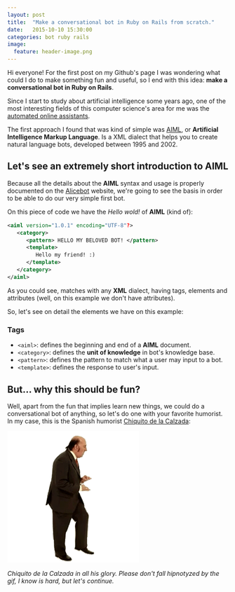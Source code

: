 ```yaml
---
layout: post
title:  "Make a conversational bot in Ruby on Rails from scratch."
date:   2015-10-10 15:30:00
categories: bot ruby rails
image:
  feature: header-image.png
---
```


Hi everyone! For the first post on my Github's page I was wondering what could I do
to make something fun and useful, so I end with this idea: **make a conversational
bot in Ruby on Rails**.

Since I start to study about artificial intelligence some
years ago, one of the most interesting fields of this computer science's area
for me was the [automated online assistants](https://en.wikipedia.org/wiki/Automated_online_assistant).

The first approach I found that was kind of simple was [AIML](https://en.wikipedia.org/wiki/AIML),
or **Artificial Intelligence Markup Language**. Is a XML dialect that helps you
to create natural language bots, developed between 1995 and 2002.

## Let's see an extremely short introduction to AIML

Because all the details about the **AIML** syntax and usage is properly documented
on the [Alicebot](http://www.alicebot.org/aiml.html) website, we're going to see the
basis in order to be able to do our very simple first bot.

On this piece of code we have the *Hello wold!* of **AIML** (kind of):

```xml
<aiml version="1.0.1" encoding="UTF-8"?>
   <category>
      <pattern> HELLO MY BELOVED BOT! </pattern>
      <template>
         Hello my friend! :)
      </template>
   </category>
</aiml>
```

As you could see, matches with any **XML** dialect, having tags, elements and
attributes (well, on this example we don't have attributes).

So, let's see on detail the elements we have on this example:

### Tags

* `<aiml>`: defines the beginning and end of a **AIML** document.
* `<category>`: defines the **unit of knowledge** in bot's knowledge base.
* `<pattern>`: defines the pattern to match what a user may input to a bot.
* `<template>`: defines the response to user's input.

## But... why this should be fun?

Well, apart from the fun that implies learn new things, we could do a conversational
bot of anything, so let's do one with your favorite humorist. In my case, this is
the Spanish humorist [Chiquito de la Calzada](https://en.wikipedia.org/wiki/Chiquito_de_la_Calzada):

![Chiquito de la Calza](/images/2015-10-10-conversational-bot-ruby-on-rails/chiquito.gif)

*Chiquito de la Calzada in all his glory. Please don't fall hipnotyzed by the gif,
I know is hard, but let's continue.*
